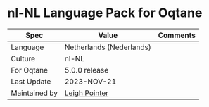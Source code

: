 # nl-NL Language Pack for Oqtane

| Spec                | Value                               | Comments
| ------------------- | ----------------------------------- | ------------------- |
| Language            | Netherlands (Nederlands)
| Culture             | nl-NL
| For Oqtane          | 5.0.0 release
| Last Update         | 2023-NOV-21
| Maintained by       | [Leigh Pointer](https://www.studio-elf.net)
